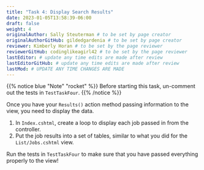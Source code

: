 ```yaml
---
title: "Task 4: Display Search Results"
date: 2023-01-05T13:58:39-06:00
draft: false
weight: 4
originalAuthor: Sally Steuterman # to be set by page creator
originalAuthorGitHub: gildedgardenia # to be set by page creator
reviewer: Kimberly Horan # to be set by the page reviewer
reviewerGitHub: codinglikeagirl42 # to be set by the page reviewer
lastEditor: # update any time edits are made after review
lastEditorGitHub: # update any time edits are made after review
lastMod: # UPDATE ANY TIME CHANGES ARE MADE
---
```


{{% notice blue "Note" "rocket" %}}
   Before starting this task, un-comment out the tests in `TestTaskFour`.
{{% /notice %}}

Once you have your `Results()` action method passing information to the
view, you need to display the data.

1. In `Index.cshtml`, create a loop to display each job passed in from the
   controller.
1. Put the job results into a set of tables, similar to what you did for the
   `List/Jobs.cshtml` view.

Run the tests in `TestTaskFour` to make sure that you have passed everything properly to the view!